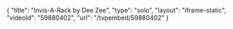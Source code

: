 {
    "title": "Invis-A-Rack by Dee Zee",
    "type": "solo",
    "layout": "iframe-static",
    "videoId": "59880402",
    "url": "\/tvpembed\/59880402"
}